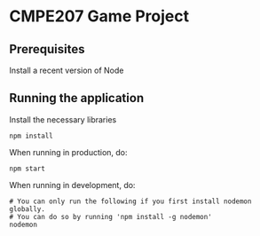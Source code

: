 # CMPE207 Game Project

## Prerequisites

Install a recent version of Node

## Running the application

Install the necessary libraries
```
npm install
```

When running in production, do:
```
npm start
```

When running in development, do:
```
# You can only run the following if you first install nodemon globally.
# You can do so by running 'npm install -g nodemon'
nodemon
```
